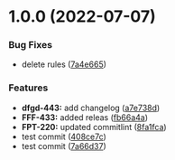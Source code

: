 # 1.0.0 (2022-07-07)


### Bug Fixes

* delete rules ([7a4e665](https://github.com/KirillGrom/test-semantic-release/commit/7a4e665149ea55ab1592f7ca5d5ad1e8841aca6a))


### Features

* **dfgd-443:** add changelog ([a7e738d](https://github.com/KirillGrom/test-semantic-release/commit/a7e738dff777f1bc045ed84c208d33b45dfd2aa3))
* **FFF-433:** added releas ([fb66a4a](https://github.com/KirillGrom/test-semantic-release/commit/fb66a4af405ff78341c112bd65693cbd87303515))
* **FPT-220:** updated commitlint ([8fa1fca](https://github.com/KirillGrom/test-semantic-release/commit/8fa1fca0932c5020c4c08a961b019a20e1c118da))
* test commit ([408ce7c](https://github.com/KirillGrom/test-semantic-release/commit/408ce7cc4570fe319ee4ece15951884fc58963e1))
* test commit ([7a66d37](https://github.com/KirillGrom/test-semantic-release/commit/7a66d37e7113e51a255b914957117b9c2e816c45))
